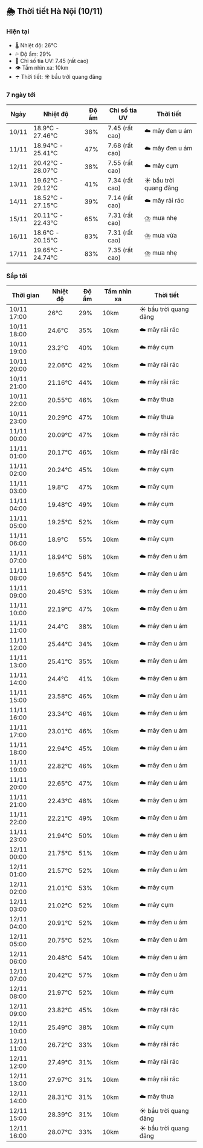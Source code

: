 ## 🌦️ Thời tiết Hà Nội (10/11)

### Hiện tại

- 🌡️ Nhiệt độ: 26℃
- 💦 Độ ẩm: 29%
- 🌟 Chỉ số tia UV: 7.45 (rất cao)
- 👁️ Tầm nhìn xa: 10km
- ☂️ Thời tiết: ☀️ bầu trời quang đãng

### 7 ngày tới

| Ngày | Nhiệt độ | Độ ẩm | Chỉ số tia UV | Thời tiết |
| --- | --- | --- | --- | --- |
| 10/11 | 18.9℃ - 27.46℃ | 38% | 7.45 (rất cao) | ☁️ mây đen u ám |
| 11/11 | 18.94℃ - 25.41℃ | 47% | 7.68 (rất cao) | ☁️ mây đen u ám |
| 12/11 | 20.42℃ - 28.07℃ | 38% | 7.55 (rất cao) | ☁️ mây cụm |
| 13/11 | 19.62℃ - 29.12℃ | 41% | 7.34 (rất cao) | ☀️ bầu trời quang đãng |
| 14/11 | 18.52℃ - 27.15℃ | 39% | 7.14 (rất cao) | ☁️ mây rải rác |
| 15/11 | 20.11℃ - 22.43℃ | 65% | 7.31 (rất cao) | ⛈️ mưa nhẹ |
| 16/11 | 18.6℃ - 20.15℃ | 83% | 7.31 (rất cao) | ⛈️ mưa vừa |
| 17/11 | 19.65℃ - 24.74℃ | 83% | 7.35 (rất cao) | ⛈️ mưa nhẹ |

### Sắp tới

| Thời gian | Nhiệt độ | Độ ẩm | Tầm nhìn xa | Thời tiết |
| --- | --- | --- | --- | --- |
| 10/11 17:00 | 26℃ | 29% | 10km | ☀️ bầu trời quang đãng |
| 10/11 18:00 | 24.6℃ | 35% | 10km | ☁️ mây rải rác |
| 10/11 19:00 | 23.2℃ | 40% | 10km | ☁️ mây cụm |
| 10/11 20:00 | 22.06℃ | 42% | 10km | ☁️ mây rải rác |
| 10/11 21:00 | 21.16℃ | 44% | 10km | ☁️ mây rải rác |
| 10/11 22:00 | 20.55℃ | 46% | 10km | ☁️ mây thưa |
| 10/11 23:00 | 20.29℃ | 47% | 10km | ☁️ mây thưa |
| 11/11 00:00 | 20.09℃ | 47% | 10km | ☁️ mây rải rác |
| 11/11 01:00 | 20.17℃ | 46% | 10km | ☁️ mây rải rác |
| 11/11 02:00 | 20.24℃ | 45% | 10km | ☁️ mây cụm |
| 11/11 03:00 | 19.8℃ | 47% | 10km | ☁️ mây cụm |
| 11/11 04:00 | 19.48℃ | 49% | 10km | ☁️ mây cụm |
| 11/11 05:00 | 19.25℃ | 52% | 10km | ☁️ mây cụm |
| 11/11 06:00 | 18.9℃ | 55% | 10km | ☁️ mây cụm |
| 11/11 07:00 | 18.94℃ | 56% | 10km | ☁️ mây đen u ám |
| 11/11 08:00 | 19.65℃ | 54% | 10km | ☁️ mây đen u ám |
| 11/11 09:00 | 20.45℃ | 53% | 10km | ☁️ mây đen u ám |
| 11/11 10:00 | 22.19℃ | 47% | 10km | ☁️ mây đen u ám |
| 11/11 11:00 | 24.4℃ | 38% | 10km | ☁️ mây đen u ám |
| 11/11 12:00 | 25.44℃ | 34% | 10km | ☁️ mây đen u ám |
| 11/11 13:00 | 25.41℃ | 35% | 10km | ☁️ mây đen u ám |
| 11/11 14:00 | 24.4℃ | 41% | 10km | ☁️ mây đen u ám |
| 11/11 15:00 | 23.58℃ | 46% | 10km | ☁️ mây đen u ám |
| 11/11 16:00 | 23.34℃ | 46% | 10km | ☁️ mây đen u ám |
| 11/11 17:00 | 23.01℃ | 46% | 10km | ☁️ mây đen u ám |
| 11/11 18:00 | 22.94℃ | 45% | 10km | ☁️ mây đen u ám |
| 11/11 19:00 | 22.82℃ | 46% | 10km | ☁️ mây đen u ám |
| 11/11 20:00 | 22.65℃ | 47% | 10km | ☁️ mây đen u ám |
| 11/11 21:00 | 22.43℃ | 48% | 10km | ☁️ mây đen u ám |
| 11/11 22:00 | 22.21℃ | 49% | 10km | ☁️ mây đen u ám |
| 11/11 23:00 | 21.94℃ | 50% | 10km | ☁️ mây đen u ám |
| 12/11 00:00 | 21.75℃ | 51% | 10km | ☁️ mây đen u ám |
| 12/11 01:00 | 21.57℃ | 52% | 10km | ☁️ mây đen u ám |
| 12/11 02:00 | 21.01℃ | 53% | 10km | ☁️ mây cụm |
| 12/11 03:00 | 21.02℃ | 52% | 10km | ☁️ mây cụm |
| 12/11 04:00 | 20.91℃ | 52% | 10km | ☁️ mây đen u ám |
| 12/11 05:00 | 20.75℃ | 52% | 10km | ☁️ mây đen u ám |
| 12/11 06:00 | 20.48℃ | 54% | 10km | ☁️ mây đen u ám |
| 12/11 07:00 | 20.42℃ | 57% | 10km | ☁️ mây đen u ám |
| 12/11 08:00 | 21.97℃ | 52% | 10km | ☁️ mây cụm |
| 12/11 09:00 | 23.82℃ | 45% | 10km | ☁️ mây rải rác |
| 12/11 10:00 | 25.49℃ | 38% | 10km | ☁️ mây cụm |
| 12/11 11:00 | 26.72℃ | 33% | 10km | ☁️ mây rải rác |
| 12/11 12:00 | 27.49℃ | 31% | 10km | ☁️ mây rải rác |
| 12/11 13:00 | 27.97℃ | 31% | 10km | ☁️ mây rải rác |
| 12/11 14:00 | 28.31℃ | 31% | 10km | ☁️ mây thưa |
| 12/11 15:00 | 28.39℃ | 31% | 10km | ☀️ bầu trời quang đãng |
| 12/11 16:00 | 28.07℃ | 33% | 10km | ☀️ bầu trời quang đãng |

